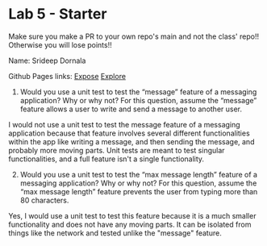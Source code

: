 # Lab 5 - Starter
Make sure you make a PR to your own repo's main and not the class' repo!! Otherwise you will lose points!!

Name: Srideep Dornala

Github Pages links:
[Expose](https://srideep9.github.io/Lab5_Starter/expose.html)
[Explore](https://srideep9.github.io/Lab5_Starter/explore.html)

1) Would you use a unit test to test the “message” feature of a messaging application? Why or why not? For this question, assume the “message” feature allows a user to write and send a message to another user.

I would not use a unit test to test the message feature of a messaging application because that feature involves several different functionalities within the app like writing a message, and then sending the message, and probably more moving parts. Unit tests are meant to test singular functionalities, and a full feature isn't a single functionality.

2) Would you use a unit test to test the “max message length” feature of a messaging application? Why or why not? For this question, assume the “max message length” feature prevents the user from typing more than 80 characters.

Yes, I would use a unit test to test this feature because it is a much smaller functionality and does not have any moving parts. It can be isolated from things like the network and tested unlike the "message" feature.